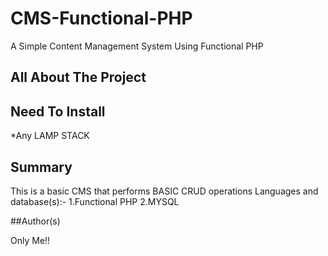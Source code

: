 # CMS-Functional-PHP
A Simple Content Management System Using Functional PHP

## All About The Project

## Need To Install
*Any LAMP STACK

## Summary

This is a basic CMS that performs BASIC CRUD operations
Languages and database(s):-
 1.Functional PHP
 2.MYSQL
 
 ##Author(s)
 
 Only Me!!
